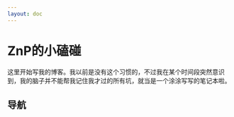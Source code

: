 ```yaml
---
layout: doc
---
```


# ZnP的小磕碰

这里开始写我的博客。我以前是没有这个习惯的，不过我在某个时间段突然意识到，我的脑子并不能帮我记住我才过的所有坑，就当是一个涂涂写写的笔记本啦。

## 导航

